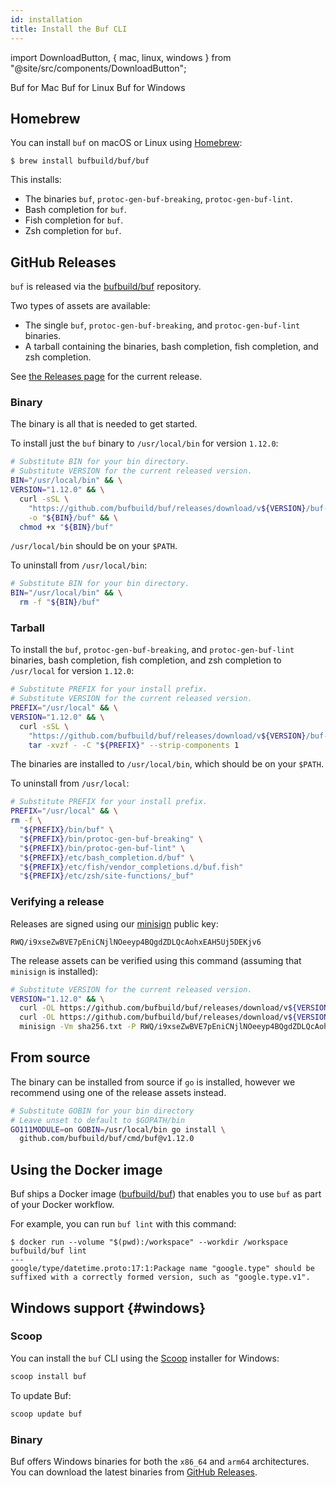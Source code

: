 ```yaml
---
id: installation
title: Install the Buf CLI
---
```


import DownloadButton, {
mac,
linux,
windows
} from "@site/src/components/DownloadButton";

<div>
  <DownloadButton os={mac}>Buf for Mac</DownloadButton>
  <DownloadButton os={linux}>Buf for Linux</DownloadButton>
  <DownloadButton os={windows}>Buf for Windows</DownloadButton>
</div>

## Homebrew

You can install `buf` on macOS or Linux using [Homebrew](https://brew.sh):

```terminal
$ brew install bufbuild/buf/buf
```

This installs:

- The binaries `buf`, `protoc-gen-buf-breaking`, `protoc-gen-buf-lint`.
- Bash completion for `buf`.
- Fish completion for `buf`.
- Zsh completion for `buf`.

## GitHub Releases

`buf` is released via the [bufbuild/buf](https://github.com/bufbuild/buf)
repository.

Two types of assets are available:

- The single `buf`, `protoc-gen-buf-breaking`, and `protoc-gen-buf-lint`
  binaries.
- A tarball containing the binaries, bash completion, fish completion, and zsh
  completion.

See [the Releases page](https://github.com/bufbuild/buf/releases) for the
current release.

### Binary

The binary is all that is needed to get started.

To install just the `buf` binary to `/usr/local/bin` for version `1.12.0`:

```sh
# Substitute BIN for your bin directory.
# Substitute VERSION for the current released version.
BIN="/usr/local/bin" && \
VERSION="1.12.0" && \
  curl -sSL \
    "https://github.com/bufbuild/buf/releases/download/v${VERSION}/buf-$(uname -s)-$(uname -m)" \
    -o "${BIN}/buf" && \
  chmod +x "${BIN}/buf"
```

`/usr/local/bin` should be on your `$PATH`.

To uninstall from `/usr/local/bin`:

```sh
# Substitute BIN for your bin directory.
BIN="/usr/local/bin" && \
  rm -f "${BIN}/buf"
```

### Tarball

To install the `buf`, `protoc-gen-buf-breaking`, and `protoc-gen-buf-lint`
binaries, bash completion, fish completion, and zsh completion to `/usr/local`
for version `1.12.0`:

```sh
# Substitute PREFIX for your install prefix.
# Substitute VERSION for the current released version.
PREFIX="/usr/local" && \
VERSION="1.12.0" && \
  curl -sSL \
    "https://github.com/bufbuild/buf/releases/download/v${VERSION}/buf-$(uname -s)-$(uname -m).tar.gz" | \
    tar -xvzf - -C "${PREFIX}" --strip-components 1
```

The binaries are installed to `/usr/local/bin`, which should be on your `$PATH`.

To uninstall from `/usr/local`:

```sh
# Substitute PREFIX for your install prefix.
PREFIX="/usr/local" && \
rm -f \
  "${PREFIX}/bin/buf" \
  "${PREFIX}/bin/protoc-gen-buf-breaking" \
  "${PREFIX}/bin/protoc-gen-buf-lint" \
  "${PREFIX}/etc/bash_completion.d/buf" \
  "${PREFIX}/etc/fish/vendor_completions.d/buf.fish"
  "${PREFIX}/etc/zsh/site-functions/_buf"
```

### Verifying a release

Releases are signed using our [minisign](https://github.com/jedisct1/minisign)
public key:

```
RWQ/i9xseZwBVE7pEniCNjlNOeeyp4BQgdZDLQcAohxEAH5Uj5DEKjv6
```

The release assets can be verified using this command (assuming that `minisign`
is installed):

```sh
# Substitute VERSION for the current released version.
VERSION="1.12.0" && \
  curl -OL https://github.com/bufbuild/buf/releases/download/v${VERSION}/sha256.txt && \
  curl -OL https://github.com/bufbuild/buf/releases/download/v${VERSION}/sha256.txt.minisig && \
  minisign -Vm sha256.txt -P RWQ/i9xseZwBVE7pEniCNjlNOeeyp4BQgdZDLQcAohxEAH5Uj5DEKjv6
```

## From source

The binary can be installed from source if `go` is installed, however we
recommend using one of the release assets instead.

```sh
# Substitute GOBIN for your bin directory
# Leave unset to default to $GOPATH/bin
GO111MODULE=on GOBIN=/usr/local/bin go install \
  github.com/bufbuild/buf/cmd/buf@v1.12.0
```

## Using the Docker image

Buf ships a Docker image ([bufbuild/buf](https://hub.docker.com/r/bufbuild/buf))
that enables you to use `buf` as part of your Docker workflow.

For example, you can run `buf lint` with this command:

```terminal
$ docker run --volume "$(pwd):/workspace" --workdir /workspace bufbuild/buf lint
---
google/type/datetime.proto:17:1:Package name "google.type" should be suffixed with a correctly formed version, such as "google.type.v1".
```

## Windows support {#windows}

### Scoop

You can install the `buf` CLI using the [Scoop] installer for Windows:

```powershell
scoop install buf
```

To update Buf:

```powershell
scoop update buf
```

### Binary

Buf offers Windows binaries for both the `x86_64` and `arm64` architectures. You
can download the latest binaries from [GitHub Releases][releases].

[releases]: https://github.com/bufbuild/buf/releases/latest
[scoop]: https://scoop.sh

